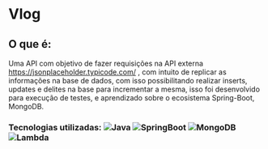  # Vlog
## O que é:
Uma API com objetivo de fazer requisições na  API externa https://jsonplaceholder.typicode.com/ , com intuito de replicar as informações na base de dados, com isso possibilitando realizar inserts, updates e delites na base para incrementar a mesma, isso foi desenvolvido para execução de testes, e aprendizado sobre o ecosistema Spring-Boot, MongoDB. 
### Tecnologias utilizadas: ![Java](https://img.shields.io/badge/-Java-333333?style=flat&logo=Java&logoColor=007396) ![SpringBoot](https://img.shields.io/badge/-Spring%20Boot-333333?style=flat&logo=spring-boot) ![MongoDB](https://img.shields.io/badge/-MongoDB-333333?style=flat&logo=MongoDB&logoColor=007396) ![Lambda](https://img.shields.io/badge/-Lambda-333333?style=flat&logo=Lambda&logoColor=007396)

